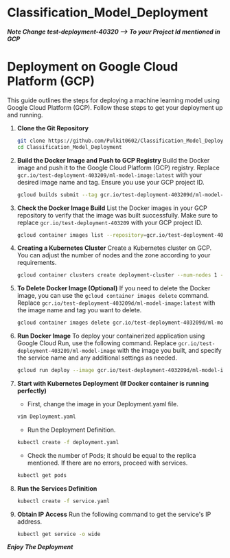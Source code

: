 # Classification_Model_Deployment

***Note Change test-deployment-40320 --> To your Project Id mentioned in GCP***

# Deployment on Google Cloud Platform (GCP)

This guide outlines the steps for deploying a machine learning model using Google Cloud Platform (GCP). Follow these steps to get your deployment up and running.

1. **Clone the Git Repository**
    ```bash
    git clone https://github.com/Pulkit0602/Classification_Model_Deployment.git
    cd Classification_Model_Deployment
    ```

2. **Build the Docker Image and Push to GCP Registry**
    Build the Docker image and push it to the Google Cloud Platform (GCP) registry. Replace `gcr.io/test-deployment-403209/ml-model-image:latest` with your desired image name and tag. Ensure you use your GCP project ID.
    ```bash
    gcloud builds submit --tag gcr.io/test-deployment-403209d/ml-model-image:latest
    ```

3. **Check the Docker Image Build**
    List the Docker images in your GCP repository to verify that the image was built successfully. Make sure to replace `gcr.io/test-deployment-403209` with your GCP project ID.
    ```bash
    gcloud container images list --repository=gcr.io/test-deployment-403209
    ```

4. **Creating a Kubernetes Cluster**
    Create a Kubernetes cluster on GCP. You can adjust the number of nodes and the zone according to your requirements.
    ```bash
    gcloud container clusters create deployment-cluster --num-nodes 1 --zone us-central1-a
    ```

5. **To Delete Docker Image (Optional)**
    If you need to delete the Docker image, you can use the `gcloud container images delete` command. Replace `gcr.io/test-deployment-403209d/ml-model-image:latest` with the image name and tag you want to delete.
    ```bash
    gcloud container images delete gcr.io/test-deployment-403209d/ml-model-image:latest
    ```

6. **Run Docker Image**
    To deploy your containerized application using Google Cloud Run, use the following command. Replace `gcr.io/test-deployment-403209/ml-model-image` with the image you built, and specify the service name and any additional settings as needed.
    ```bash
    gcloud run deploy --image gcr.io/test-deployment-403209d/ml-model-image
    ```

7. **Start with Kubernetes Deployment (If Docker container is running perfectly)**
    - First, change the image in your Deployment.yaml file.
    ```bash
    vim Deployment.yaml
    ```

    - Run the Deployment Definition.
    ```bash
    kubectl create -f deployment.yaml
    ```

    - Check the number of Pods; it should be equal to the replica mentioned. If there are no errors, proceed with services.
    ```bash
    kubectl get pods
    ```

8. **Run the Services Definition**
    ```bash
    kubectl create -f service.yaml
    ```

9. **Obtain IP Access**
    Run the following command to get the service's IP address.
    ```bash
    kubectl get service -o wide
    ```

***Enjoy The Deployment***

